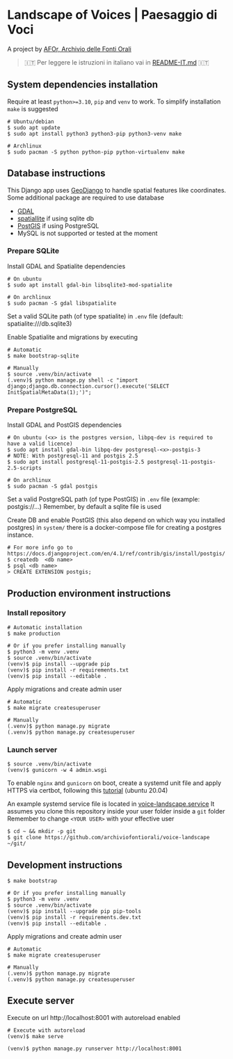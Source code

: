 # Landscape of Voices | Paesaggio di Voci
A project by [AFOr, Archivio delle Fonti Orali](https://afor.dev)

> 🇮🇹 Per leggere le istruzioni in italiano vai in [README-IT.md](/README-it.md) 🇮🇹 

## System dependencies installation
Require at least `python>=3.10`, `pip` and `venv` to work.
To simplify installation `make` is suggested

```shell
# Ubuntu/debian
$ sudo apt update
$ sudo apt install python3 python3-pip python3-venv make

# Archlinux
$ sudo pacman -S python python-pip python-virtualenv make
```

## Database instructions
This Django app uses [GeoDjango](https://docs.djangoproject.com/en/4.1/ref/contrib/gis/tutorial/) 
to handle spatial features like coordinates. Some additional package are required to use database
- [GDAL](https://gdal.org/) 
- [spatiallite](https://docs.djangoproject.com/en/4.1/ref/contrib/gis/install/spatialite/) if using sqlite db
- [PostGIS](https://docs.djangoproject.com/en/4.1/ref/contrib/gis/install/postgis/) if using PostgreSQL
- MySQL is not supported or tested at the moment 

### Prepare SQLite
Install GDAL and Spatialite dependencies
```shell
# On ubuntu
$ sudo apt install gdal-bin libsqlite3-mod-spatialite

# On archlinux
$ sudo pacman -S gdal libspatialite
```

Set a valid SQLite path (of type spatialite) in `.env` file (default: spatialite:///db.sqlite3)

Enable Spatialite and migrations by executing 
```shell
# Automatic
$ make bootstrap-sqlite

# Manually
$ source .venv/bin/activate
(.venv)$ python manage.py shell -c "import django;django.db.connection.cursor().execute('SELECT InitSpatialMetaData(1);')";
```

### Prepare PostgreSQL
Install GDAL and PostGIS dependencies
```shell
# On ubuntu (<x> is the postgres version, libpq-dev is required to have a valid licence)
$ sudo apt install gdal-bin libpq-dev postgresql-<x>-postgis-3  
# NOTE: With postgresql-11 and postgis 2.5
$ sudo apt install postgresql-11-postgis-2.5 postgresql-11-postgis-2.5-scripts

# On archlinux
$ sudo pacman -S gdal postgis
```

Set a valid PostgreSQL path (of type PostGIS) in `.env` file (example: postgis://...)
Remember, by default a sqlite file is used

Create DB and enable PostGIS (this also depend on which way you installed postgres)
in `system/` there is a docker-compose file for creating a postgres instance.
```shell
# For more info go to https://docs.djangoproject.com/en/4.1/ref/contrib/gis/install/postgis/
$ createdb  <db name>
$ psql <db name>
> CREATE EXTENSION postgis;
```

## Production environment instructions

### Install repository
```shell
# Automatic installation
$ make production

# Or if you prefer installing manually
$ python3 -m venv .venv
$ source .venv/bin/activate
(venv)$ pip install --upgrade pip
(venv)$ pip install -r requirements.txt
(venv)$ pip install --editable .
```

Apply migrations and create admin user
```shell
# Automatic
$ make migrate createsuperuser

# Manually
(.venv)$ python manage.py migrate
(.venv)$ python manage.py createsuperuser
```

### Launch server
```shell
$ source .venv/bin/activate
(venv)$ gunicorn -w 4 admin.wsgi
```

To enable `nginx` and `gunicorn` on boot, create a systemd unit file and apply HTTPS via 
certbot, following this 
[tutorial](https://www.digitalocean.com/community/tutorials/how-to-serve-flask-applications-with-gunicorn-and-nginx-on-ubuntu-20-04)
(ubuntu 20.04) 

An example systemd service file is located in [voice-landscape.service](/system/voice-landscape.service)
It assumes you clone this repository inside your user folder inside a `git` folder
Remember to change `<YOUR USER>` with your effective user

```shell
$ cd ~ && mkdir -p git 
$ git clone https://github.com/archiviofontiorali/voice-landscape ~/git/
```


## Development instructions

```shell
$ make bootstrap

# Or if you prefer installing manually
$ python3 -m venv .venv
$ source .venv/bin/activate
(venv)$ pip install --upgrade pip pip-tools
(venv)$ pip install -r requirements.dev.txt
(venv)$ pip install --editable .
```

Apply migrations and create admin user
```shell
# Automatic
$ make migrate createsuperuser

# Manually
(.venv)$ python manage.py migrate
(.venv)$ python manage.py createsuperuser
```

## Execute server
Execute on url http://localhost:8001 with autoreload enabled
```shell
# Execute with autoreload
(venv)$ make serve

(venv)$ python manage.py runserver http://localhost:8001
```
